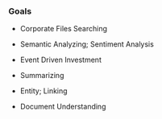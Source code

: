 ### Goals ###

- Corporate Files Searching
- Semantic Analyzing; Sentiment Analysis
- Event Driven Investment
- Summarizing

- Entity; Linking
- Document Understanding
